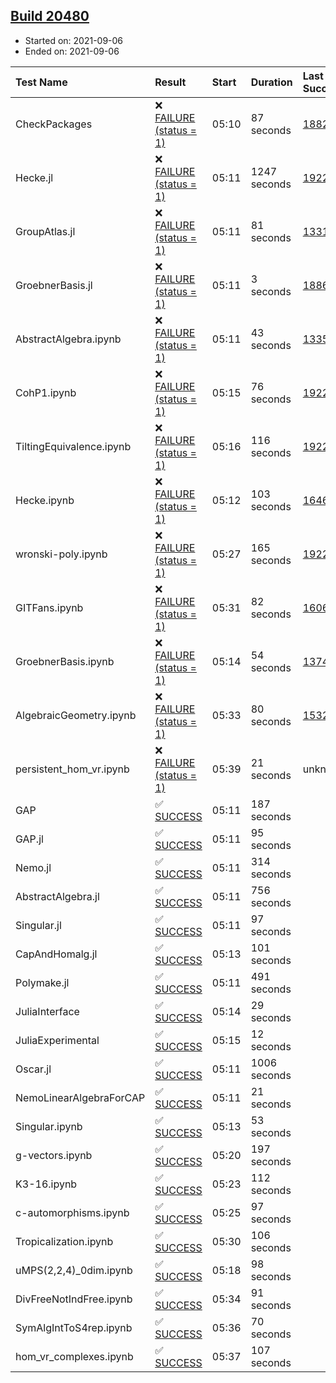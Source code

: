 ## [Build 20480](https://oscarci.mathematik.uni-kl.de/job/oscar/20480/)

* Started on: 2021-09-06
* Ended on: 2021-09-06

| Test Name    | Result | Start | Duration | Last Success | First Failure |
|:-------------|:-------|:------|:---------|:-------------|:--------------|
| CheckPackages | ❌ [FAILURE (status = 1)](https://oscarci.mathematik.uni-kl.de/job/oscar/20480/artifact/logs/build-20480/CheckPackages.log) | 05:10 | 87 seconds | [18822](https://oscarci.mathematik.uni-kl.de/job/oscar/18822/) | [18823](https://oscarci.mathematik.uni-kl.de/job/oscar/18823/) |
| Hecke.jl | ❌ [FAILURE (status = 1)](https://oscarci.mathematik.uni-kl.de/job/oscar/20480/artifact/logs/build-20480/Hecke.jl.log) | 05:11 | 1247 seconds | [19222](https://oscarci.mathematik.uni-kl.de/job/oscar/19222/) | [20152](https://oscarci.mathematik.uni-kl.de/job/oscar/20152/) |
| GroupAtlas.jl | ❌ [FAILURE (status = 1)](https://oscarci.mathematik.uni-kl.de/job/oscar/20480/artifact/logs/build-20480/GroupAtlas.jl.log) | 05:11 | 81 seconds | [13311](https://oscarci.mathematik.uni-kl.de/job/oscar/13311/) | [13312](https://oscarci.mathematik.uni-kl.de/job/oscar/13312/) |
| GroebnerBasis.jl | ❌ [FAILURE (status = 1)](https://oscarci.mathematik.uni-kl.de/job/oscar/20480/artifact/logs/build-20480/GroebnerBasis.jl.log) | 05:11 | 3 seconds | [18864](https://oscarci.mathematik.uni-kl.de/job/oscar/18864/) | [18865](https://oscarci.mathematik.uni-kl.de/job/oscar/18865/) |
| AbstractAlgebra.ipynb | ❌ [FAILURE (status = 1)](https://oscarci.mathematik.uni-kl.de/job/oscar/20480/artifact/logs/build-20480/AbstractAlgebra.ipynb.log) | 05:11 | 43 seconds | [13355](https://oscarci.mathematik.uni-kl.de/job/oscar/13355/) | [13356](https://oscarci.mathematik.uni-kl.de/job/oscar/13356/) |
| CohP1.ipynb | ❌ [FAILURE (status = 1)](https://oscarci.mathematik.uni-kl.de/job/oscar/20480/artifact/logs/build-20480/CohP1.ipynb.log) | 05:15 | 76 seconds | [19222](https://oscarci.mathematik.uni-kl.de/job/oscar/19222/) | [20152](https://oscarci.mathematik.uni-kl.de/job/oscar/20152/) |
| TiltingEquivalence.ipynb | ❌ [FAILURE (status = 1)](https://oscarci.mathematik.uni-kl.de/job/oscar/20480/artifact/logs/build-20480/TiltingEquivalence.ipynb.log) | 05:16 | 116 seconds | [19222](https://oscarci.mathematik.uni-kl.de/job/oscar/19222/) | [20152](https://oscarci.mathematik.uni-kl.de/job/oscar/20152/) |
| Hecke.ipynb | ❌ [FAILURE (status = 1)](https://oscarci.mathematik.uni-kl.de/job/oscar/20480/artifact/logs/build-20480/Hecke.ipynb.log) | 05:12 | 103 seconds | [16463](https://oscarci.mathematik.uni-kl.de/job/oscar/16463/) | [16464](https://oscarci.mathematik.uni-kl.de/job/oscar/16464/) |
| wronski-poly.ipynb | ❌ [FAILURE (status = 1)](https://oscarci.mathematik.uni-kl.de/job/oscar/20480/artifact/logs/build-20480/wronski-poly.ipynb.log) | 05:27 | 165 seconds | [19222](https://oscarci.mathematik.uni-kl.de/job/oscar/19222/) | [20152](https://oscarci.mathematik.uni-kl.de/job/oscar/20152/) |
| GITFans.ipynb | ❌ [FAILURE (status = 1)](https://oscarci.mathematik.uni-kl.de/job/oscar/20480/artifact/logs/build-20480/GITFans.ipynb.log) | 05:31 | 82 seconds | [16068](https://oscarci.mathematik.uni-kl.de/job/oscar/16068/) | [16069](https://oscarci.mathematik.uni-kl.de/job/oscar/16069/) |
| GroebnerBasis.ipynb | ❌ [FAILURE (status = 1)](https://oscarci.mathematik.uni-kl.de/job/oscar/20480/artifact/logs/build-20480/GroebnerBasis.ipynb.log) | 05:14 | 54 seconds | [13748](https://oscarci.mathematik.uni-kl.de/job/oscar/13748/) | [13749](https://oscarci.mathematik.uni-kl.de/job/oscar/13749/) |
| AlgebraicGeometry.ipynb | ❌ [FAILURE (status = 1)](https://oscarci.mathematik.uni-kl.de/job/oscar/20480/artifact/logs/build-20480/AlgebraicGeometry.ipynb.log) | 05:33 | 80 seconds | [15322](https://oscarci.mathematik.uni-kl.de/job/oscar/15322/) | [15323](https://oscarci.mathematik.uni-kl.de/job/oscar/15323/) |
| persistent_hom_vr.ipynb | ❌ [FAILURE (status = 1)](https://oscarci.mathematik.uni-kl.de/job/oscar/20480/artifact/logs/build-20480/persistent_hom_vr.ipynb.log) | 05:39 | 21 seconds | unknown | unknown |
| GAP | ✅ [SUCCESS](https://oscarci.mathematik.uni-kl.de/job/oscar/20480/artifact/logs/build-20480/GAP.log) | 05:11 | 187 seconds |  |  |
| GAP.jl | ✅ [SUCCESS](https://oscarci.mathematik.uni-kl.de/job/oscar/20480/artifact/logs/build-20480/GAP.jl.log) | 05:11 | 95 seconds |  |  |
| Nemo.jl | ✅ [SUCCESS](https://oscarci.mathematik.uni-kl.de/job/oscar/20480/artifact/logs/build-20480/Nemo.jl.log) | 05:11 | 314 seconds |  |  |
| AbstractAlgebra.jl | ✅ [SUCCESS](https://oscarci.mathematik.uni-kl.de/job/oscar/20480/artifact/logs/build-20480/AbstractAlgebra.jl.log) | 05:11 | 756 seconds |  |  |
| Singular.jl | ✅ [SUCCESS](https://oscarci.mathematik.uni-kl.de/job/oscar/20480/artifact/logs/build-20480/Singular.jl.log) | 05:11 | 97 seconds |  |  |
| CapAndHomalg.jl | ✅ [SUCCESS](https://oscarci.mathematik.uni-kl.de/job/oscar/20480/artifact/logs/build-20480/CapAndHomalg.jl.log) | 05:13 | 101 seconds |  |  |
| Polymake.jl | ✅ [SUCCESS](https://oscarci.mathematik.uni-kl.de/job/oscar/20480/artifact/logs/build-20480/Polymake.jl.log) | 05:11 | 491 seconds |  |  |
| JuliaInterface | ✅ [SUCCESS](https://oscarci.mathematik.uni-kl.de/job/oscar/20480/artifact/logs/build-20480/JuliaInterface.log) | 05:14 | 29 seconds |  |  |
| JuliaExperimental | ✅ [SUCCESS](https://oscarci.mathematik.uni-kl.de/job/oscar/20480/artifact/logs/build-20480/JuliaExperimental.log) | 05:15 | 12 seconds |  |  |
| Oscar.jl | ✅ [SUCCESS](https://oscarci.mathematik.uni-kl.de/job/oscar/20480/artifact/logs/build-20480/Oscar.jl.log) | 05:11 | 1006 seconds |  |  |
| NemoLinearAlgebraForCAP | ✅ [SUCCESS](https://oscarci.mathematik.uni-kl.de/job/oscar/20480/artifact/logs/build-20480/NemoLinearAlgebraForCAP.log) | 05:11 | 21 seconds |  |  |
| Singular.ipynb | ✅ [SUCCESS](https://oscarci.mathematik.uni-kl.de/job/oscar/20480/artifact/logs/build-20480/Singular.ipynb.log) | 05:13 | 53 seconds |  |  |
| g-vectors.ipynb | ✅ [SUCCESS](https://oscarci.mathematik.uni-kl.de/job/oscar/20480/artifact/logs/build-20480/g-vectors.ipynb.log) | 05:20 | 197 seconds |  |  |
| K3-16.ipynb | ✅ [SUCCESS](https://oscarci.mathematik.uni-kl.de/job/oscar/20480/artifact/logs/build-20480/K3-16.ipynb.log) | 05:23 | 112 seconds |  |  |
| c-automorphisms.ipynb | ✅ [SUCCESS](https://oscarci.mathematik.uni-kl.de/job/oscar/20480/artifact/logs/build-20480/c-automorphisms.ipynb.log) | 05:25 | 97 seconds |  |  |
| Tropicalization.ipynb | ✅ [SUCCESS](https://oscarci.mathematik.uni-kl.de/job/oscar/20480/artifact/logs/build-20480/Tropicalization.ipynb.log) | 05:30 | 106 seconds |  |  |
| uMPS(2,2,4)_0dim.ipynb | ✅ [SUCCESS](https://oscarci.mathematik.uni-kl.de/job/oscar/20480/artifact/logs/build-20480/uMPS-2-2-4-_0dim.ipynb.log) | 05:18 | 98 seconds |  |  |
| DivFreeNotIndFree.ipynb | ✅ [SUCCESS](https://oscarci.mathematik.uni-kl.de/job/oscar/20480/artifact/logs/build-20480/DivFreeNotIndFree.ipynb.log) | 05:34 | 91 seconds |  |  |
| SymAlgIntToS4rep.ipynb | ✅ [SUCCESS](https://oscarci.mathematik.uni-kl.de/job/oscar/20480/artifact/logs/build-20480/SymAlgIntToS4rep.ipynb.log) | 05:36 | 70 seconds |  |  |
| hom_vr_complexes.ipynb | ✅ [SUCCESS](https://oscarci.mathematik.uni-kl.de/job/oscar/20480/artifact/logs/build-20480/hom_vr_complexes.ipynb.log) | 05:37 | 107 seconds |  |  |
